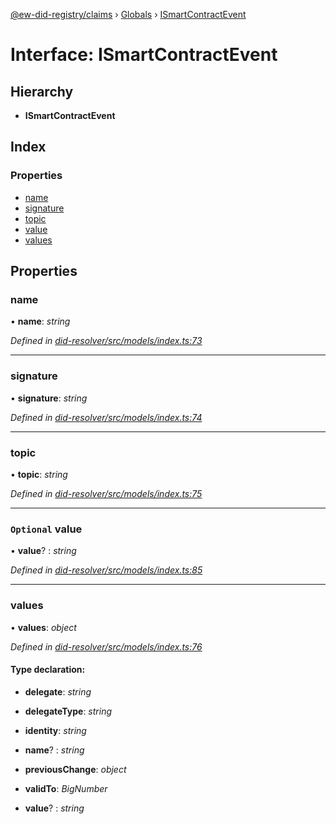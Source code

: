 [@ew-did-registry/claims](../README.md) › [Globals](../globals.md) › [ISmartContractEvent](ismartcontractevent.md)

# Interface: ISmartContractEvent

## Hierarchy

* **ISmartContractEvent**

## Index

### Properties

* [name](ismartcontractevent.md#name)
* [signature](ismartcontractevent.md#signature)
* [topic](ismartcontractevent.md#topic)
* [value](ismartcontractevent.md#optional-value)
* [values](ismartcontractevent.md#values)

## Properties

###  name

• **name**: *string*

*Defined in [did-resolver/src/models/index.ts:73](https://github.com/energywebfoundation/ew-did-registry/blob/a4f69d5/packages/did-resolver/src/models/index.ts#L73)*

___

###  signature

• **signature**: *string*

*Defined in [did-resolver/src/models/index.ts:74](https://github.com/energywebfoundation/ew-did-registry/blob/a4f69d5/packages/did-resolver/src/models/index.ts#L74)*

___

###  topic

• **topic**: *string*

*Defined in [did-resolver/src/models/index.ts:75](https://github.com/energywebfoundation/ew-did-registry/blob/a4f69d5/packages/did-resolver/src/models/index.ts#L75)*

___

### `Optional` value

• **value**? : *string*

*Defined in [did-resolver/src/models/index.ts:85](https://github.com/energywebfoundation/ew-did-registry/blob/a4f69d5/packages/did-resolver/src/models/index.ts#L85)*

___

###  values

• **values**: *object*

*Defined in [did-resolver/src/models/index.ts:76](https://github.com/energywebfoundation/ew-did-registry/blob/a4f69d5/packages/did-resolver/src/models/index.ts#L76)*

#### Type declaration:

* **delegate**: *string*

* **delegateType**: *string*

* **identity**: *string*

* **name**? : *string*

* **previousChange**: *object*

* **validTo**: *BigNumber*

* **value**? : *string*
